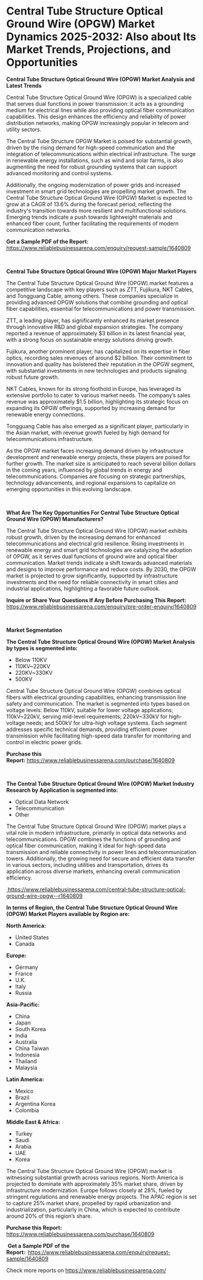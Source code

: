 <p><h1>Central Tube Structure Optical Ground Wire (OPGW) Market Dynamics 2025-2032: Also about Its Market Trends, Projections, and Opportunities</h1></p><p><strong>Central Tube Structure Optical Ground Wire (OPGW) Market Analysis and Latest Trends</strong></p>
<p><p>Central Tube Structure Optical Ground Wire (OPGW) is a specialized cable that serves dual functions in power transmission: it acts as a grounding medium for electrical lines while also providing optical fiber communication capabilities. This design enhances the efficiency and reliability of power distribution networks, making OPGW increasingly popular in telecom and utility sectors.</p><p>The Central Tube Structure OPGW Market is poised for substantial growth, driven by the rising demand for high-speed communication and the integration of telecommunications within electrical infrastructure. The surge in renewable energy installations, such as wind and solar farms, is also augmenting the need for robust grounding systems that can support advanced monitoring and control systems.</p><p>Additionally, the ongoing modernization of power grids and increased investment in smart grid technologies are propelling market growth. The Central Tube Structure Optical Ground Wire (OPGW) Market is expected to grow at a CAGR of 13.6% during the forecast period, reflecting the industry's transition towards more resilient and multifunctional solutions. Emerging trends indicate a push towards lightweight materials and enhanced fiber count, further facilitating the requirements of modern communication networks.</p></p>
<p><strong>Get a Sample PDF of the Report:&nbsp;</strong> <a href="https://www.reliablebusinessarena.com/enquiry/request-sample/1640809?utm_campaign=3251&utm_medium=2&utm_source=Github&utm_content=ia&utm_term=23032025&utm_id=central-tube-structure-optical-ground-wire-opgw">https://www.reliablebusinessarena.com/enquiry/request-sample/1640809</a></p>
<p>&nbsp;</p>
<p><strong>Central Tube Structure Optical Ground Wire (OPGW) Major Market Players</strong></p>
<p><p>The Central Tube Structure Optical Ground Wire (OPGW) market features a competitive landscape with key players such as ZTT, Fujikura, NKT Cables, and Tongguang Cable, among others. These companies specialize in providing advanced OPGW solutions that combine grounding and optical fiber capabilities, essential for telecommunications and power transmission.</p><p>ZTT, a leading player, has significantly enhanced its market presence through innovative R&D and global expansion strategies. The company reported a revenue of approximately $3 billion in its latest financial year, with a strong focus on sustainable energy solutions driving growth.</p><p>Fujikura, another prominent player, has capitalized on its expertise in fiber optics, recording sales revenues of around $2 billion. Their commitment to innovation and quality has bolstered their reputation in the OPGW segment, with substantial investments in new technologies and products signaling robust future growth.</p><p>NKT Cables, known for its strong foothold in Europe, has leveraged its extensive portfolio to cater to various market needs. The company’s sales revenue was approximately $1.5 billion, highlighting its strategic focus on expanding its OPGW offerings, supported by increasing demand for renewable energy connections.</p><p>Tongguang Cable has also emerged as a significant player, particularly in the Asian market, with revenue growth fueled by high demand for telecommunications infrastructure. </p><p>As the OPGW market faces increasing demand driven by infrastructure development and renewable energy projects, these players are poised for further growth. The market size is anticipated to reach several billion dollars in the coming years, influenced by global trends in energy and telecommunications. Companies are focusing on strategic partnerships, technology advancements, and regional expansions to capitalize on emerging opportunities in this evolving landscape.</p></p>
<p>&nbsp;</p>
<p><strong>What Are The Key Opportunities For Central Tube Structure Optical Ground Wire (OPGW) Manufacturers?</strong></p>
<p><p>The Central Tube Structure Optical Ground Wire (OPGW) market exhibits robust growth, driven by the increasing demand for enhanced telecommunications and electrical grid resilience. Rising investments in renewable energy and smart grid technologies are catalyzing the adoption of OPGW, as it serves dual functions of ground wire and optical fiber communication. Market trends indicate a shift towards advanced materials and designs to improve performance and reduce costs. By 2030, the OPGW market is projected to grow significantly, supported by infrastructure investments and the need for reliable connectivity in smart cities and industrial applications, highlighting a favorable future outlook.</p></p>
<p><strong>Inquire or Share Your Questions If Any Before Purchasing This Report:</strong> <a href="https://www.reliablebusinessarena.com/enquiry/pre-order-enquiry/1640809?utm_campaign=3251&utm_medium=2&utm_source=Github&utm_content=ia&utm_term=23032025&utm_id=central-tube-structure-optical-ground-wire-opgw">https://www.reliablebusinessarena.com/enquiry/pre-order-enquiry/1640809</a></p>
<p>&nbsp;</p>
<p><strong>Market Segmentation</strong></p>
<p><strong>The Central Tube Structure Optical Ground Wire (OPGW) Market Analysis by types is segmented into:</strong></p>
<p><ul><li>Below 110KV</li><li>110KV~220KV</li><li>220KV~330KV</li><li>500KV</li></ul></p>
<p><p>Central Tube Structure Optical Ground Wire (OPGW) combines optical fibers with electrical grounding capabilities, enhancing transmission line safety and communication. The market is segmented into types based on voltage levels: Below 110kV, suitable for lower voltage applications; 110kV~220kV, serving mid-level requirements; 220kV~330kV for high-voltage needs; and 500kV for ultra-high voltage systems. Each segment addresses specific technical demands, providing efficient power transmission while facilitating high-speed data transfer for monitoring and control in electric power grids.</p></p>
<p><strong>Purchase this Report:&nbsp;</strong><a href="https://www.reliablebusinessarena.com/purchase/1640809?utm_campaign=3251&utm_medium=2&utm_source=Github&utm_content=ia&utm_term=23032025&utm_id=central-tube-structure-optical-ground-wire-opgw">https://www.reliablebusinessarena.com/purchase/1640809</a></p>
<p>&nbsp;</p>
<p><strong>The Central Tube Structure Optical Ground Wire (OPGW) Market Industry Research by Application is segmented into:</strong></p>
<p><ul><li>Optical Data Network</li><li>Telecommunication</li><li>Other</li></ul></p>
<p><p>The Central Tube Structure Optical Ground Wire (OPGW) market plays a vital role in modern infrastructure, primarily in optical data networks and telecommunications. OPGW combines the functions of grounding and optical fiber communication, making it ideal for high-speed data transmission and reliable connectivity in power lines and telecommunication towers. Additionally, the growing need for secure and efficient data transfer in various sectors, including utilities and transportation, drives its application across diverse markets, enhancing overall communication efficiency.</p></p>
<p><a href="https://www.reliablebusinessarena.com/central-tube-structure-optical-ground-wire-opgw--r1640809?utm_campaign=3251&utm_medium=2&utm_source=Github&utm_content=ia&utm_term=23032025&utm_id=central-tube-structure-optical-ground-wire-opgw">&nbsp;https://www.reliablebusinessarena.com/central-tube-structure-optical-ground-wire-opgw--r1640809</a></p>
<p><strong>In terms of Region, the Central Tube Structure Optical Ground Wire (OPGW) Market Players available by Region are:</strong></p>
<p>
    <p> <strong> North America: </strong>
        <ul>
            <li>United States</li>
            <li>Canada</li>
        </ul>
        </p> 
    <p> <strong> Europe: </strong>
        <ul>
            <li>Germany</li>
            <li>France</li>
            <li>U.K.</li>
            <li>Italy</li>
            <li>Russia</li>
        </ul>
        </p> 
    <p> <strong> Asia-Pacific: </strong>
        <ul>
            <li>China</li>
            <li>Japan</li>
            <li>South Korea</li>
            <li>India</li>
            <li>Australia</li>
            <li>China Taiwan</li>
            <li>Indonesia</li>
            <li>Thailand</li>
            <li>Malaysia</li>
        </ul>
        </p> 
    <p> <strong> Latin America: </strong>
        <ul>
            <li>Mexico</li>
            <li>Brazil</li>
            <li>Argentina Korea</li>
            <li>Colombia</li>
        </ul>
        </p> 
    <p> <strong> Middle East & Africa: </strong>
        <ul>
            <li>Turkey</li>
            <li>Saudi</li>
            <li>Arabia</li>
            <li>UAE</li>
            <li>Korea</li>
        </ul>
    </p>
    </p>
<p><p>The Central Tube Structure Optical Ground Wire (OPGW) market is witnessing substantial growth across various regions. North America is projected to dominate with approximately 35% market share, driven by infrastructure modernization. Europe follows closely at 28%, fueled by stringent regulations and renewable energy projects. The APAC region is set to capture 25% market share, propelled by rapid urbanization and industrialization, particularly in China, which is expected to contribute around 20% of this region’s share.</p></p>
<p><strong>Purchase this Report: </strong><a href="https://www.reliablebusinessarena.com/purchase/1640809?utm_campaign=3251&utm_medium=2&utm_source=Github&utm_content=ia&utm_term=23032025&utm_id=central-tube-structure-optical-ground-wire-opgw">https://www.reliablebusinessarena.com/purchase/1640809</a></p>
<p>&nbsp;<strong>Get a Sample PDF of the Report:&nbsp;&nbsp;</strong><a href="https://www.reliablebusinessarena.com/enquiry/request-sample/1640809?utm_campaign=3251&utm_medium=2&utm_source=Github&utm_content=ia&utm_term=23032025&utm_id=central-tube-structure-optical-ground-wire-opgw">https://www.reliablebusinessarena.com/enquiry/request-sample/1640809</a></p>
<p><strong></strong></p>
<p>Check more reports on <a href="https://www.reliablebusinessarena.com/?utm_campaign=3251&utm_medium=2&utm_source=Github&utm_content=ia&utm_term=23032025&utm_id=central-tube-structure-optical-ground-wire-opgw">https://www.reliablebusinessarena.com/</a></p>